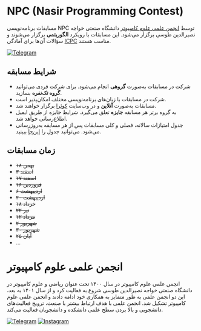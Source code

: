 # NPC (Nasir Programming Contest)

مسابقات برنامه‌نویسی NPC توسط [انجمن علمی علوم کامپیوتر](#انجمن-علمی-علوم-کامپیوتر) دانشگاه صنعتی خواجه نصیرالدین طوسی برگزار می‌شود.
این مسابقات با رویکرد **الگوریتمی** برگزار می‌شوند و سؤالات آن‌ها برای آمادگی [ICPC](https://icpc.global/) مناسب هستند.

[![Telegram](https://img.shields.io/badge/Telegram-2CA5E0?style=for-the-badge&logo=telegram&logoColor=white)](https://t.me/NPC_KNTU)


## شرایط مسابقه
+ شرکت در مسابقات به‌صورت **گروهی** انجام می‌شود. برای شرکت فردی می‌توانید **گروه تک‌نفره** بسازید.
+ شرکت در مسابقات با زبان‌های برنامه‌نویسی مختلف امکان‌پذیر است.
+ مسابقات به‌صورت **آنلاین** و در وب‌سایت [کوئرا](https://quera.org/) برگزار خواهند شد.
+ به گروه برتر هر مسابقه **جایزه** تعلق می‌گیرد. شرایط جایزه از طریق ایمیل اطلاع‌رسانی خواهد شد.
+ جدول امتیازات سالانه، فصلی و کلی مسابقات پس از هر مسابقه به‌روزرسانی می‌شود. می‌توانید جدول را [این‌جا](https://docs.google.com/document/d/16BiIVOoZfBE5_VQrEHPQEE9qqdC_HxO_mMM04_2Urqo/edit?usp=sharing) ببینید.

## زمان مسابقات
+ ~~۱۸ بهمن~~
+ ~~۳ اسفند~~
+ ~~۱۷ اسفند~~
+ ~~۱۶ فروردین~~
+ ~~۶ اردیبهشت~~
+ ~~۲۰ اردیبهشت~~
+ ~~۱۸ خرداد~~
+ ~~۲۲ تیر~~
+ ~~۱۲ مرداد~~
+ ~~۲ شهریور~~
+ ~~۳۰ شهریور~~
+ ~~۲۵ آبان~~
+ ...

# انجمن علمی علوم کامپیوتر

انجمن علمی علوم کامپيوتر در سال ۱۴۰۰ تحت عنوان ریاضی و علوم کامپیوتر در دانشگاه صنعتی خواجه نصیرالدین طوسی شروع به فعالیت کرد و از سال ۱۴۰۱ به بعد، این دو انجمن علمی به طور متمایز به همکاری خود ادامه دادند و انجمن علمی علوم کامپیوتر تشکیل شد.
انجمن علمی با هدف ارتباط بیشتر با صنعت، ترویج فعالیت‌های دانشجویی و بالا بردن سطح علمی دانشکده و دانشجویان فعالیت می‌کند.

[![Telegram](https://img.shields.io/badge/Telegram-2CA5E0?style=for-the-badge&logo=telegram&logoColor=white)](https://t.me/KNTU_CSSA)
[![Instagram](https://img.shields.io/badge/Instagram-E4405F?style=for-the-badge&logo=instagram&logoColor=white)](https://instagram.com/kntu_cssa)
